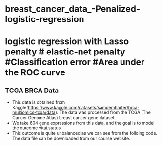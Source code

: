 # breast_cancer_data_-Penalized-logistic-regression
# logistic regression with Lasso penalty # elastic-net penalty #Classification error #Area under the ROC curve

## TCGA BRCA Data
- This data is obtained from Kaggle(https://www.kaggle.com/datasets/samdemharter/brca-multiomics-tcga/data). The data was processed from the TCGA (The Cancer Genome Atlas) breast cancer gene dataset. 
- We take 604 gene expressions from this data, and the goal is to model the outcome vital.status. 
- This outcome is quite unbalanced as we can see from the folloing code. The data file can be downloaded from our course website.
